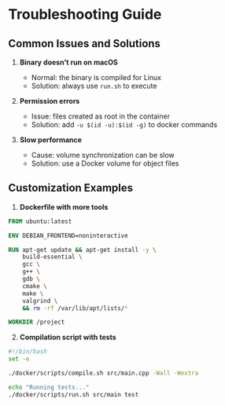 # Troubleshooting Guide

## Common Issues and Solutions

1. **Binary doesn't run on macOS**
   - Normal: the binary is compiled for Linux
   - Solution: always use `run.sh` to execute

2. **Permission errors**
   - Issue: files created as root in the container
   - Solution: add `-u $(id -u):$(id -g)` to docker commands

3. **Slow performance**
   - Cause: volume synchronization can be slow
   - Solution: use a Docker volume for object files

## Customization Examples

1. **Dockerfile with more tools**
```dockerfile
FROM ubuntu:latest

ENV DEBIAN_FRONTEND=noninteractive

RUN apt-get update && apt-get install -y \
    build-essential \
    gcc \
    g++ \
    gdb \
    cmake \
    make \
    valgrind \
    && rm -rf /var/lib/apt/lists/*

WORKDIR /project
```

2. **Compilation script with tests**
```bash
#!/bin/bash
set -e

./docker/scripts/compile.sh src/main.cpp -Wall -Wextra

echo "Running tests..."
./docker/scripts/run.sh src/main test
```